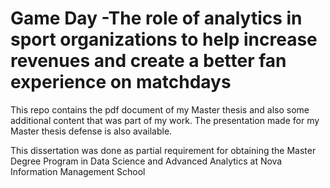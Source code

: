 # Game Day -The role of analytics in sport organizations to help increase revenues and create a better fan experience on matchdays



This repo contains the pdf document of my Master thesis and also some additional content that was part of my work. The presentation made for my Master thesis defense is also available.


This dissertation was done as partial requirement for obtaining the Master Degree Program in Data Science and Advanced Analytics at Nova Information Management School
